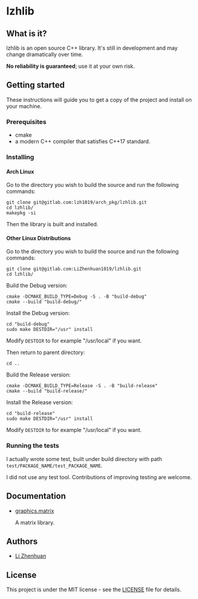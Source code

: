 # lzhlib

## What is it?

lzhlib is an open source C++ library.
It's still in development and may change dramatically over time.

**No reliability is guaranteed**; use it at your own risk.

## Getting started

These instructions will guide you to get a copy of the project and install on your machine.

### Prerequisites

* cmake
* a modern C++ compiler that satisfies C++17 standard.

### Installing

#### Arch Linux

Go to the directory you wish to build the source and run the following commands:

    git clone git@gitlab.com:lzh1019/arch_pkg/lzhlib.git
    cd lzhlib/
    makepkg -si

Then the library is built and installed.

#### Other Linux Distributions

Go to the directory you wish to build the source and run the following commands:

    git clone git@gitlab.com:LiZhenhuan1019/lzhlib.git
    cd lzhlib/

Build the Debug version:

    cmake -DCMAKE_BUILD_TYPE=Debug -S . -B "build-debug"
    cmake --build "build-debug/"

Install the Debug version:
    
    cd "build-debug"
    sudo make DESTDIR="/usr" install

Modify `DESTDIR` to for example "/usr/local" if you want.

Then return to parent directory:

    cd ..

Build the Release version:

    cmake -DCMAKE_BUILD_TYPE=Release -S . -B "build-release"
    cmake --build "build-release/"

Install the Release version:

    cd "build-release"
    sudo make DESTDIR="/usr" install

Modify `DESTDIR` to for example "/usr/local" if you want.

### Running the tests

I actually wrote some test, built under build directory with path `test/PACKAGE_NAME/test_PACKAGE_NAME`.

I did not use any test tool. Contributions of improving testing are welcome.

## Documentation

 *  [graphics.matrix](doc/graphics/matrix.md)

    A matrix library.

## Authors

* [Li Zhenhuan](https://gitlab.com/LiZhenhuan1019)

## License

This project is under the MIT license - see the [LICENSE](LICENSE) file for details.
